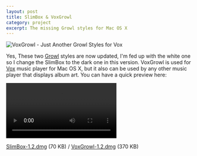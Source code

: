 ```yaml
---
layout: post
title: SlimBox & VoxGrowl
category: project
excerpt: The missing Growl styles for Mac OS X
---
```


<p><img src="http://static.sparanoid.com/slimbox-voxgrowl.png" alt="VoxGrowl - Just Another Growl Styles for Vox"></p>

<section>
<p>Yes, These two <a href="http://growl.info/">Growl</a> styles are now updated, I'm fed up with the white one so I change the SlimBox to the dark one in this version. VoxGrowl is used for <a href="http://www.voxapp.uni.cc/">Vox</a> music player for Mac OS X, but it also can be used by any other music player that displays album art. You can have a quick preview here:</p>
</section>

<video controls><source src="http://static.sparanoid.com/slimbox-voxgrowl.mov" type=video/mp4></video>

<p class=download><a href="http://github.com/downloads/sparanoid/slimbox/SlimBox-1.2.dmg">SlimBox-1.2.dmg</a> (70 KB) / <a href="http://github.com/downloads/sparanoid/voxgrowl/VoxGrowl-1.2.dmg">VoxGrowl-1.2.dmg</a> (370 KB)</p>
